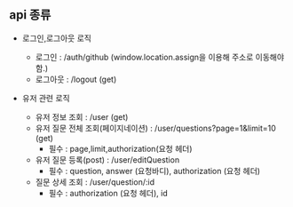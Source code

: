 ## api 종류

- 로그인,로그아웃 로직

  - 로그인 : /auth/github (window.location.assign을 이용해 주소로 이동해야함.)
  - 로그아웃 : /logout (get)

- 유저 관련 로직
  - 유저 정보 조회 : /user (get)
  - 유저 질문 전체 조회(페이지네이션) : /user/questions?page=1&limit=10 (get)
    - 필수 : page,limit,authorization(요청 헤더)
  - 유저 질문 등록(post) : /user/editQuestion
    - 필수 : question, answer (요청바디), authorization (요청 헤더)
  - 질문 상세 조회 : /user/question/:id
    - 필수 : authorization (요청 헤더), id
